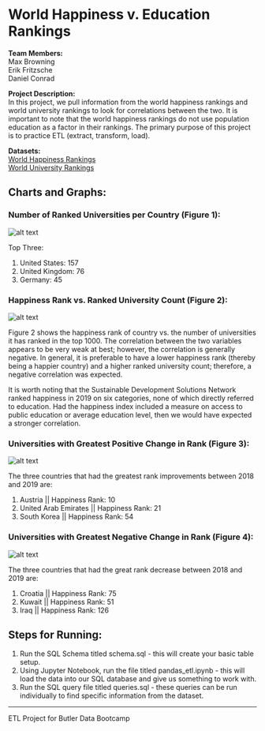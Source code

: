 # World Happiness v. Education Rankings

**Team Members:** <br>
Max Browning <br>
Erik Fritzsche <br>
Daniel Conrad

**Project Description:** <br>
In this project, we pull information from the world happiness rankings and world university rankings to look for correlations between the two. It is important to note that the world happiness rankings do not use population education as a factor in their rankings. The primary purpose of this project is to practice ETL (extract, transform, load).

**Datasets:** <br>
[World Happiness Rankings](https://www.kaggle.com/unsdsn/world-happiness?select=2019.csv) <br>
[World University Rankings](https://www.kaggle.com/divyansh22/qs-world-university-rankings?select=2019-QS-World-University-Rankings.csv)

## Charts and Graphs: <br>

### **Number of Ranked Universities per Country (Figure 1):**

![alt text](https://github.com/MaxBrowning/world-happiness-v-education-group-one/blob/main/Results/Number%20of%20Ranked%20Universities%20per%20Country%20Visualization.png)

Top Three:
1. United States: 157
2. United Kingdom: 76
3. Germany: 45

### **Happiness Rank vs. Ranked University Count (Figure 2):**

![alt text](https://github.com/MaxBrowning/world-happiness-v-education-group-one/blob/main/Results/happiness_rank_vs_ranked_university_count.png)

Figure 2 shows the happiness rank of country vs. the number of universities it has ranked in the top 1000. The correlation between the two variables appears to be very weak at best; however, the correlation is generally negative. In general, it is preferable to have a lower happiness rank (thereby being a happier country) and a higher ranked university count; therefore, a negative correlation was expected.

It is worth noting that the Sustainable Development Solutions Network ranked happiness in 2019 on six categories, none of which directly referred to education. Had the happiness index included a measure on access to public education or average education level, then we would have expected a stronger correlation.

### **Universities with Greatest Positive Change in Rank (Figure 3):**

![alt text](https://github.com/MaxBrowning/world-happiness-v-education-group-one/blob/main/Results/most_positive_change_in_rank.png)

The three countries that had the greatest rank improvements between 2018 and 2019 are:

1. Austria                || Happiness Rank: 10
2. United Arab Emirates   || Happiness Rank: 21
3. South Korea            || Happiness Rank: 54


### **Universities with Greatest Negative Change in Rank (Figure 4):**

![alt text](https://github.com/MaxBrowning/world-happiness-v-education-group-one/blob/main/Results/most_negative_change_in_rank.png)

The three countries that had the great rank decrease between 2018 and 2019 are:

1. Croatia || Happiness Rank: 75
2. Kuwait || Happiness Rank: 51
3. Iraq || Happiness Rank: 126

## Steps for Running:

1. Run the SQL Schema titled schema.sql - this will create your basic table setup.
2. Using Jupyter Notebook, run the file titled pandas_etl.ipynb - this will load the data into our SQL database and give us something to work with.
3. Run the SQL query file titled queries.sql - these queries can be run individually to find specific information from the dataset.



-----
ETL Project for Butler Data Bootcamp

